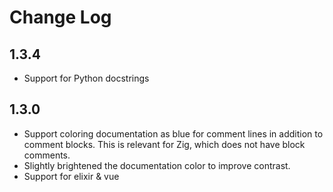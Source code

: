 # Change Log

## 1.3.4

-   Support for Python docstrings

## 1.3.0

-   Support coloring documentation as blue for comment lines in addition to comment blocks. This is relevant for Zig, which does not have block comments.
-   Slightly brightened the documentation color to improve contrast.
-   Support for elixir & vue
